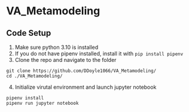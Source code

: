 # VA_Metamodeling
## Code Setup
1. Make sure python 3.10 is installed
2. If you do not have pipenv installed, install it with ```pip install pipenv```
3. Clone the repo and navigate to the folder
```
git clone https://github.com/DDoyle1066/VA_Metamodeling/
cd ./VA_Metamodeling/
```
4. Initialize virutal environment and launch jupyter notebook
```
pipenv install
pipenv run jupyter notebook
```
